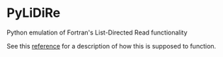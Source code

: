 # PyLiDiRe
Python emulation of Fortran's List-Directed Read functionality

See this [reference](https://docs.oracle.com/cd/E19957-01/805-4939/6j4m0vnc5/index.html) for
a description of how this is supposed to function.

